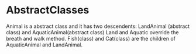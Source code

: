 # AbstractClasses
Animal is a abstract class and it has two descendents: LandAnimal (abstract class) and AquaticAnimal(abstract class)
Land and Aquatic override the breath and walk method.
Fish(class) and Cat(class) are the children of AquaticAnimal and LandAnimal.
